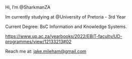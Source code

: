 Hi, I’m @SharkmanZA

Im currently studying at @University of Pretoria - 3rd Year

Current Degree: BsC Information and Knowledge Systems. 

https://www.up.ac.za/yearbooks/2022/EBIT-faculty/UD-programmes/view/12133213#02

Reach me at: jake.mileham@gmail.com

<!---
SharkmanZA/SharkmanZA is a ✨ special ✨ repository because its `README.md` (this file) appears on your GitHub profile.
You can click the Preview link to take a look at your changes.
--->

